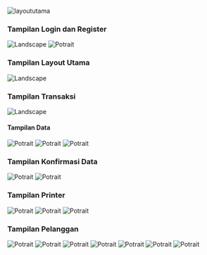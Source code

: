 ![layoututama](https://github.com/user-attachments/assets/a96e5c02-00c0-4750-9841-3613106b190c)<h3>Tampilan Login dan Register</h3>
<img src="https://github.com/KarinaSalsabilla/Laundry2/blob/master/login.jpeg?raw=true" alt="Landscape" widht="400">
<img src="https://github.com/KarinaSalsabilla/Laundry2/blob/master/daftar.jpeg?raw=true" alt="Potrait" widht="400">

<h3>Tampilan Layout Utama</h3>
<img src="https://github.com/KarinaSalsabilla/Laundry2/blob/master/layoututama.jpeg?raw=true" alt="Landscape" widht="400">

<h3>Tampilan Transaksi</h3>
<img src="https://github.com/KarinaSalsabilla/Laundry2/blob/master/transaksi.jpeg?raw=true" alt="Landscape" widht="400">
<h4>Tampilan Data</h4>
<img src="https://github.com/KarinaSalsabilla/Laundry2/blob/master/pilihdatapelanggan.jpeg?raw=true" alt="Potrait" widht="400">
<img src="https://github.com/KarinaSalsabilla/Laundry2/blob/master/pilihdatalayanan.jpeg?raw=true" alt="Potrait" widht="400">
<img src="https://github.com/KarinaSalsabilla/Laundry2/blob/master/pilihdatalayanantambahan.jpeg?raw=true" alt="Potrait" widht="400">

<h3>Tampilan Konfirmasi Data</h3>
<img src="https://github.com/KarinaSalsabilla/Laundry2/blob/master/konfirmasi.jpeg?raw=true" alt="Potrait" widht="400">
<img src="https://github.com/KarinaSalsabilla/Laundry2/blob/master/modalpembayaran.jpeg?raw=true" alt="Potrait" widht="400">

<h3>Tampilan Printer</h3>
<img src="https://github.com/KarinaSalsabilla/Laundry2/blob/master/printerkaaryns.jpeg?raw=true" alt="Potrait" widht="400">
<img src="https://github.com/KarinaSalsabilla/Laundry2/blob/master/kirimwaprinter.jpeg?raw=true" alt="Potrait" widht="400">
<img src="https://github.com/KarinaSalsabilla/Laundry2/blob/master/printer.jpeg?raw=true" alt="Potrait" widht="400">

<h3>Tampilan Pelanggan</h3>
<img src="https://github.com/KarinaSalsabilla/Laundry2/blob/master/datapelanggan.jpeg?raw=true" alt="Potrait" widht="400">
<img src="https://github.com/KarinaSalsabilla/Laundry2/blob/master/editpelanggan.jpeg?raw=true" alt="Potrait" widht="400"> 
<img src="https://github.com/KarinaSalsabilla/Laundry2/blob/master/detailpelanggan.jpeg?raw=true" alt="Potrait" widht="400">
<img src="https://github.com/KarinaSalsabilla/Laundry2/blob/master/konfirmasihapus.jpeg?raw=true" alt="Potrait" widht="400"> 
<img src="https://github.com/KarinaSalsabilla/Laundry2/blob/master/hubungi.jpeg?raw=true" alt="Potrait" widht="400"> 
<img src="https://github.com/KarinaSalsabilla/Laundry2/blob/master/wapelanggan.jpeg?raw=true" alt="Potrait" widht="400"> 
<img src="https://github.com/KarinaSalsabilla/Laundry2/blob/master/tambahpelanggan.jpeg?raw=true" alt="Potrait" widht="400"> 

